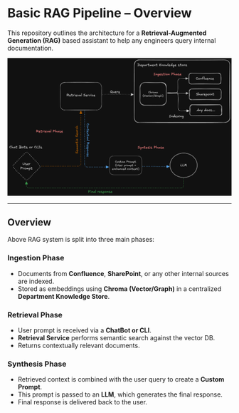# Basic RAG Pipeline – Overview

This repository outlines the architecture for a **Retrieval-Augmented Generation (RAG)** based assistant to help any engineers query internal documentation.

![Architecture Diagram](./rag-pipeline.png)

---

## Overview

Above RAG system is split into three main phases:

### Ingestion Phase
- Documents from **Confluence**, **SharePoint**, or any other internal sources are indexed.
- Stored as embeddings using **Chroma (Vector/Graph)** in a centralized **Department Knowledge Store**.

### Retrieval Phase
- User prompt is received via a **ChatBot or CLI**.
- **Retrieval Service** performs semantic search against the vector DB.
- Returns contextually relevant documents.

### Synthesis Phase
- Retrieved context is combined with the user query to create a **Custom Prompt**.
- This prompt is passed to an **LLM**, which generates the final response.
- Final response is delivered back to the user.

